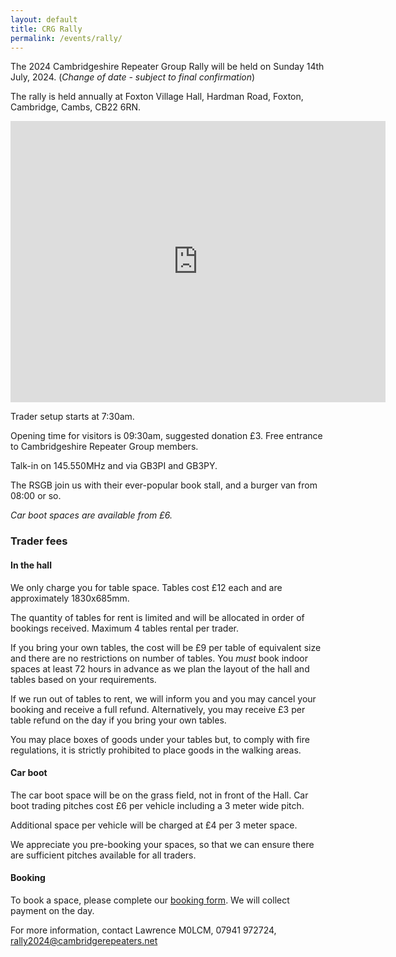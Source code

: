 ```yaml
---
layout: default
title: CRG Rally
permalink: /events/rally/
---
```

The 2024 Cambridgeshire Repeater Group Rally will be held on Sunday 14th July, 2024. (*Change of date - subject to final confirmation*)

The rally is held annually at Foxton Village Hall, Hardman Road, Foxton, Cambridge, Cambs, CB22 6RN.

<iframe src="https://www.google.com/maps/embed?pb=!1m18!1m12!1m3!1d2450.1192457020493!2d0.05789691619935725!3d52.113959079739246!2m3!1f0!2f0!3f0!3m2!1i1024!2i768!4f13.1!3m3!1m2!1s0x0%3A0x0!2zNTLCsDA2JzUwLjMiTiAwwrAwMyczNi4zIkU!5e0!3m2!1sen!2suk!4v1619475969131!5m2!1sen!2suk" width="600" height="450" style="border:0;" allowfullscreen="" loading="lazy"></iframe>

Trader setup starts at 7:30am.

Opening time for visitors is 09:30am, suggested donation £3. Free entrance to Cambridgeshire Repeater Group members.

Talk-in on 145.550MHz and via GB3PI and GB3PY.

The RSGB join us with their ever-popular book stall, and a burger van from 08:00 or so.

*Car boot spaces are available from £6.*

### Trader fees

#### In the hall

We only charge you for table space. Tables cost £12 each and are approximately 1830x685mm.

The quantity of tables for rent is limited and will be allocated in order of bookings received. Maximum 4 tables rental per trader.

If you bring your own tables, the cost will be £9 per table of equivalent size and there are no restrictions on number of tables. You *must* book indoor spaces at least 72 hours in advance as we plan the layout of the hall and tables based on your requirements.

If we run out of tables to rent, we will inform you and you may cancel your booking and receive a full refund. Alternatively, you may receive £3 per table refund on the day if you bring your own tables.

You may place boxes of goods under your tables but, to comply with fire regulations, it is strictly prohibited to place goods in the walking areas.

#### Car boot

The car boot space will be on the grass field, not in front of the Hall. Car boot trading pitches cost £6 per vehicle including a 3 meter wide pitch. 

Additional space per vehicle will be charged at £4 per 3 meter space. 

We appreciate you pre-booking your spaces, so that we can ensure there are sufficient pitches available for all traders.

#### Booking

To book a space, please complete our [booking form](https://docs.google.com/forms/d/1MBvLhA59NHlGS5FiOJ9rIXO7zLIfS4sD2ikAEL8aKR0/). We will collect payment on the day.

For more information, contact Lawrence M0LCM, 07941 972724, rally2024@cambridgerepeaters.net
